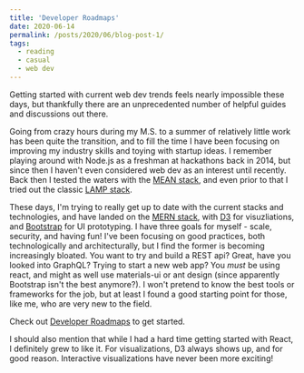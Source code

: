 ```yaml
---
title: 'Developer Roadmaps'
date: 2020-06-14
permalink: /posts/2020/06/blog-post-1/
tags:
  - reading
  - casual
  - web dev
---
```


Getting started with current web dev trends feels nearly impossible these days, but thankfully there are an unprecedented number of helpful guides and discussions out there.

Going from crazy hours during my M.S. to a summer of relatively little work has been quite the transition, and to fill the time I have been focusing on improving my industry skills and toying with startup ideas. I remember playing around with Node.js as a freshman at hackathons back in 2014, but since then I haven't even considered web dev as an interest until recently. Back then I tested the waters with the [MEAN stack](https://en.wikipedia.org/wiki/MEAN_(solution_stack)), and even prior to that I tried out the classic [LAMP stack](https://en.wikipedia.org/wiki/LAMP_(software_bundle)).

These days, I'm trying to really get up to date with the current stacks and technologies, and have landed on the [MERN stack](https://www.geeksforgeeks.org/mern-stack/), with [D3](https://d3js.org) for visuzliations, and [Bootstrap](https://getbootstrap.com) for UI prototyping. I have three goals for myself - scale, security, and having fun! I've been focusing on good practices, both technologically and architecturally, but I find the former is becoming increasingly bloated. You want to try and build a REST api? Great, have you looked into GraphQL? Trying to start a new web app? You _must_ be using react, and might as well use materials-ui or ant design (since apparently Bootstrap isn't the best anymore?). I won't pretend to know the best tools or frameworks for the job, but at least I found a good starting point for those, like me, who are very new to the field.

Check out [Developer Roadmaps](https://roadmap.sh) to get started.

I should also mention that while I had a hard time getting started with React, I definitely grew to like it. For visualizations, D3 always shows up, and for good reason. Interactive visualizations have never been more exciting!
